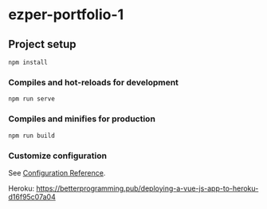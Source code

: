 # ezper-portfolio-1

## Project setup

```
npm install
```

### Compiles and hot-reloads for development

```
npm run serve
```

### Compiles and minifies for production

```
npm run build
```

### Customize configuration

See [Configuration Reference](https://cli.vuejs.org/config/).

Heroku:
https://betterprogramming.pub/deploying-a-vue-js-app-to-heroku-d16f95c07a04
